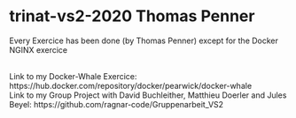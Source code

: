 # trinat-vs2-2020 Thomas Penner

Every Exercice has been done (by Thomas Penner) except for the Docker NGINX exercice

<br>
Link to my Docker-Whale Exercice: https://hub.docker.com/repository/docker/pearwick/docker-whale
<br>
Link to my Group Project with David Buchleither, Matthieu Doerler and Jules Beyel: https://github.com/ragnar-code/Gruppenarbeit_VS2
